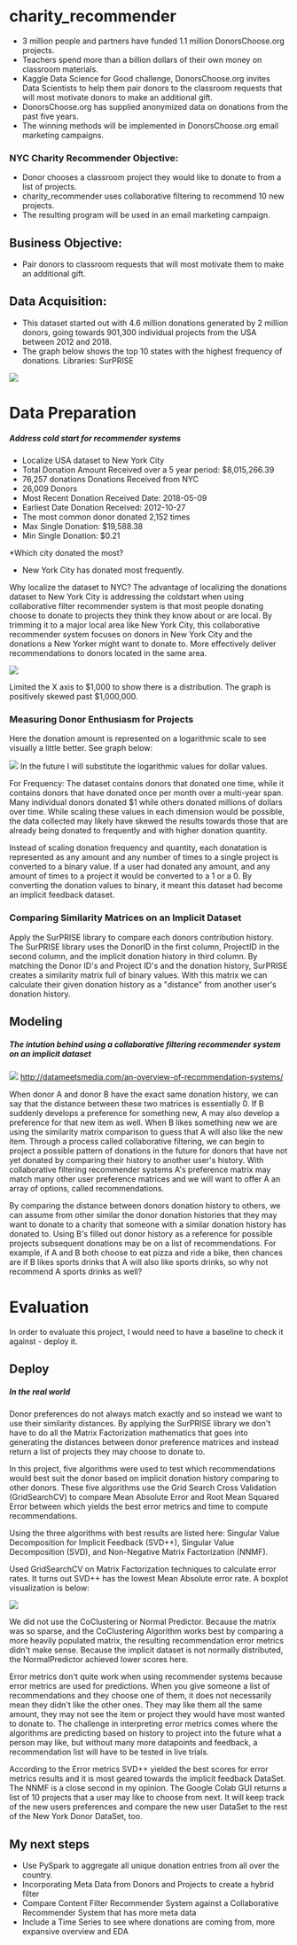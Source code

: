 # charity_recommender

- 3 million people and partners have funded 1.1 million DonorsChoose.org projects. 
- Teachers spend more than a billion dollars of their own money on classroom materials.
- Kaggle Data Science for Good challenge, DonorsChoose.org invites Data Scientists to help them pair donors to the classroom requests that will most motivate donors to make an additional gift. 
- DonorsChoose.org has supplied anonymized data on donations from the past five years. 
- The winning methods will be implemented in DonorsChoose.org email marketing campaigns.

### NYC Charity Recommender Objective:
- Donor chooses a classroom project they would like to donate to from a list of projects. 
- charity_recommender uses collaborative filtering to recommend 10 new projects. 
- The resulting program will be used in an email marketing campaign. 

## Business Objective:
- Pair donors to classroom requests that will most motivate them to make an additional gift.

## Data Acquisition:
- This dataset started out with 4.6 million donations generated by 2 million donors, going towards 901,300 individual projects from the USA between 2012 and 2018. 
- The graph below shows the top 10 states with the highest frequency of donations. 
Libraries: SurPRISE

![](https://github.com/Chris-Manna/charity_recommender/blob/master/top_ten_donating_states.png)

# Data Preparation

##### Address cold start for recommender systems
- Localize USA dataset to New York City
- Total Donation Amount Received over a 5 year period: $8,015,266.39
- 76,257 donations Donations Received from NYC
- 26,009 Donors
- Most Recent Donation Received Date: 2018-05-09
- Earliest Date Donation Received: 2012-10-27
- The most common donor donated 2,152 times
- Max Single Donation: $19,588.38
- Min Single Donation: $0.21

*Which city donated the most?
- New York City has donated most frequently. 

Why localize the dataset to NYC?
The advantage of localizing the donations dataset to New York City is addressing the coldstart when using collaborative filter recommender system is that most people donating choose to donate to projects they think they know about or are local. By trimming it to a major local area like New York City, this collaborative recommender system focuses on donors in New York City and the donations a New Yorker might want to donate to. More effectively deliver recommendations to donors located in the same area.

![](https://github.com/Chris-Manna/charity_recommender/blob/master/donors%20hist.png)

Limited the X axis to $1,000 to show there is a distribution. 
The graph is positively skewed past $1,000,000.

### Measuring Donor Enthusiasm for Projects
Here the donation amount is represented on a logarithmic scale to see visually a little better. See graph below:

![](https://github.com/Chris-Manna/charity_recommender/blob/master/log%20donation.png)
In the future I will substitute the logarithmic values for dollar values. 

For Frequency: The dataset contains donors that donated one time, while it contains donors that have donated once per month over a multi-year span. Many individual donors donated $1 while others donated millions of dollars over time. While scaling these values in each dimension would be possible, the data collected may likely have skewed the results towards those that are already being donated to frequently and with higher donation quantity. 

Instead of scaling donation frequency and quantity, each donatation is represented as any amount and any number of times to a single project is converted to a binary value. 
If a user had donated any amount, and any amount of times to a project it would be converted to a 1 or a 0. By converting the donation values to binary, it meant this dataset had become an implicit feedback dataset. 

### Comparing Similarity Matrices on an Implicit Dataset
Apply the SurPRISE library to compare each donors contribution history. 
The SurPRISE library uses the DonorID in the first column, ProjectID in the second column, and the implicit donation history in third column. 
By matching the Donor ID's and Project ID's and the donation history, SurPRISE creates a similarity matrix full of binary values. With this matrix we can calculate their given donation history as a "distance" from another user's donation history. 

## Modeling
##### The intution behind using a collaborative filtering recommender system on an implicit dataset
![](http://datameetsmedia.com/wp-content/uploads/2018/05/2ebah6c-1.png)
http://datameetsmedia.com/an-overview-of-recommendation-systems/

When donor A and donor B have the exact same donation history, we can say that the distance between these two matrices is essentially 0. 
If B suddenly develops a preference for something new, A may also develop a preference for that new item as well. 
When B likes something new we are using the similarity matrix comparison to guess that A will also like the new item. 
Through a process called collaborative filtering, we can begin to project a possible pattern of donations in the future for donors that have not yet donated by comparing their history to another user's history. 
With collaborative filtering recommender systems A's preference matrix may match many other user preference matrices and we will want to offer A an array of options, called recommendations. 

By comparing the distance between donors donation history to others, we can assume from other similar the donor donation histories that they may want to donate to a charity that someone with a similar donation history has donated to. Using B's filled out donor history as a reference for possible projects subsequent donations may be on a list of recommendations.  For example, if A and B both choose to eat pizza and ride a bike, then chances are if B likes sports drinks that A will also like sports drinks, so why not recommend A sports drinks as well? 

# Evaluation
In order to evaluate this project, I would need to have a baseline to check it against - deploy it. 

## Deploy
##### In the real world
Donor preferences do not always match exactly and so instead we want to use their similarity distances. By applying the SurPRISE library we don't have to do all the Matrix Factorization mathematics that goes into generating the distances between donor preference matrices and instead return a list of projects they may choose to donate to. 
 
In this project, five algorithms were used to test which recommendations would best suit the donor based on implicit donation history comparing to other donors. 
These five algorithms use the Grid Search Cross Validation (GridSearchCV) to compare Mean Absolute Error and Root Mean Squared Error between which yields the best error metrics and time to compute recommendations. 

Using the three algorithms with best results are listed here: Singular Value Decomposition for Implicit Feedback (SVD++), Singular Value Decomposition (SVD), and Non-Negative Matrix Factorization (NNMF). 

Used GridSearchCV on Matrix Factorization techniques to calculate error rates. It turns out SVD++ has the lowest Mean Absolute error rate. A boxplot visualization is below: 

![](https://github.com/Chris-Manna/charity_recommender/blob/master/Boxplot%20MAE.png)

We did not use the CoClustering or Normal Predictor. Because the matrix was so sparse, and the CoClustering Algorithm works best by comparing a more heavily populated matrix, the resulting recommendation error metrics didn't make sense. Because the implicit dataset is not normally distributed, the NormalPredictor achieved lower scores here.

Error metrics don't quite work when using recommender systems because error metrics are used for predictions. When you give someone a list of recommendations and they choose one of them, it does not necessarily mean they didn't like the other ones. They may like them all the same amount, they may not see the item or project they would have most wanted to donate to. The challenge in interpreting error metrics comes where the algorithms are predicting based on history to project into the future what a person may like, but without many more datapoints and feedback, a recommendation list will have to be tested in live trials. 

According to the Error metrics SVD++ yielded the best scores for error metrics results and it is most geared towards the implicit feedback DataSet. The NNMF is a close second in my opinion. The Google Colab GUI returns a list of 10 projects that a user may like to choose from next. It will keep track of the new users preferences and compare the new user DataSet to the rest of the New York Donor DataSet, too. 

## My next steps
- Use PySpark to aggregate all unique donation entries from all over the country. 
- Incorporating Meta Data from Donors and Projects to create a hybrid filter
- Compare Content Filter Recommender System against a Collaborative Recommender System that has more meta data
- Include a Time Series to see where donations are coming from, more expansive overview and EDA

